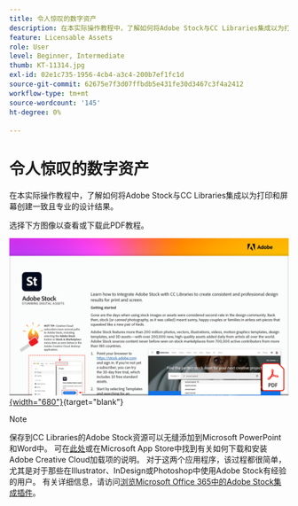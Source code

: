 ```yaml
---
title: 令人惊叹的数字资产
description: 在本实际操作教程中，了解如何将Adobe Stock与CC Libraries集成以为打印和屏幕创建一致且专业的设计结果
feature: Licensable Assets
role: User
level: Beginner, Intermediate
thumb: KT-11314.jpg
exl-id: 02e1c735-1956-4cb4-a3c4-200b7ef1fc1d
source-git-commit: 62675e7f3d07ffbdb5e431fe30d3467c3f4a2412
workflow-type: tm+mt
source-wordcount: '145'
ht-degree: 0%

---
```


# 令人惊叹的数字资产

在本实际操作教程中，了解如何将Adobe Stock与CC Libraries集成以为打印和屏幕创建一致且专业的设计结果。

选择下方图像以查看或下载此PDF教程。

[![教程的第一页图像](assets/Stunningdigitalassets.png){width="680"}](assets/Stunning-Digital-Assets.pdf){target="blank"}

>[!NOTE]
>
>保存到CC Libraries的Adobe Stock资源可以无缝添加到Microsoft PowerPoint和Word中。 可在[此处](https://helpx.adobe.com/cn/creative-cloud/help/libraries-addin-microsoft-office.html)或在Microsoft App Store中找到有关如何下载和安装Adobe Creative Cloud加载项的说明。 对于这两个应用程序，该过程都很简单，尤其是对于那些在Illustrator、InDesign或Photoshop中使用Adobe Stock有经验的用户。 有关详细信息，请访问[浏览Microsoft Office 365中的Adobe Stock集成插件](https://helpx.adobe.com/cn/stock/help/microsoft-office-plug-ins.html)。
